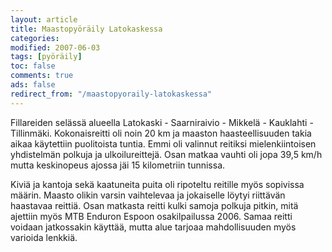```yaml
--- 
layout: article 
title: Maastopyöräily Latokaskessa 
categories: 
modified: 2007-06-03 
tags: [pyöräily]
toc: false 
comments: true 
ads: false 
redirect_from: "/maastopyoraily-latokaskessa" 
--- 
```


Fillareiden selässä alueella Latokaski - Saarniraivio - Mikkelä -
Kauklahti - Tillinmäki. Kokonaisreitti oli noin 20 km ja maaston
haasteellisuuden takia aikaa käytettiin puolitoista tuntia. Emmi oli
valinnut reitiksi mielenkiintoisen yhdistelmän polkuja ja
ulkoilureittejä. Osan matkaa vauhti oli jopa 39,5 km/h mutta keskinopeus
ajossa jäi 15 kilometriin tunnissa.

Kiviä ja kantoja sekä kaatuneita puita oli ripoteltu reitille myös
sopivissa määrin. Maasto olikin varsin vaihtelevaa ja jokaiselle löytyi
riittävän haastavaa reittiä. Osan matkasta reitti kulki samoja polkuja
pitkin, mitä ajettiin myös MTB Enduron Espoon osakilpailussa 2006. Samaa
reitti voidaan jatkossakin käyttää, mutta alue tarjoaa mahdollisuuden
myös varioida lenkkiä.

